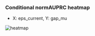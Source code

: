### Conditional normAUPRC heatmap

- X: eps_current, Y: gap_mu

![heatmap](/home/elicer/project_0814_2/results/20250818-133129/holdout/conditional_heatmap_eps_current_vs_gap_mu.png)
